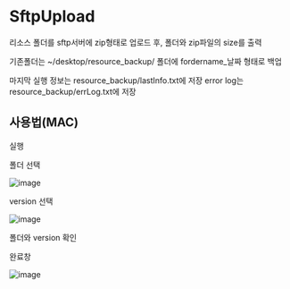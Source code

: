 # SftpUpload

리소스 폴더를 sftp서버에 zip형태로 업로드 후, 폴더와 zip파일의 size를 출력

기존폴더는 ~/desktop/resource_backup/ 폴더에 fordername_날짜 형태로 백업

마지막 실행 정보는 resource_backup/lastInfo.txt에 저장
error log는 resource_backup/errLog.txt에 저장

## 사용법(MAC)

실행

폴더 선택

![image](https://user-images.githubusercontent.com/66548142/129344543-cf7dc0da-69f1-4a17-989e-f5d497be4f39.png)

version 선택

![image](https://user-images.githubusercontent.com/66548142/129344614-9771f9dc-b2b6-4c7a-8004-da04693fe3d6.png)

폴더와 version 확인

완료창

![image](https://user-images.githubusercontent.com/66548142/129344693-c5914b9e-74a6-4f01-9bf1-b0ba63459bd1.png)
